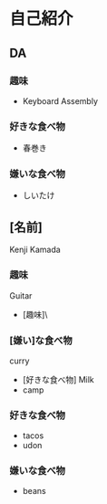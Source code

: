 # 自己紹介

## DA

### 趣味

+ Keyboard Assembly


### 好きな食べ物

+ 春巻き

### 嫌いな食べ物

+ しいたけ
## [名前]
Kenji Kamada
### 趣味
Guitar
 + [趣味]\

### [嫌い]な食べ物
curry
 + [好きな食べ物]
 Milk
 + camp 

### 好きな食べ物

 + tacos
 + udon
 
### 嫌いな食べ物
 + beans

